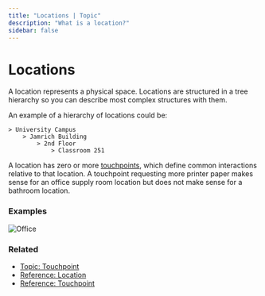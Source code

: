 ```yaml
---
title: "Locations | Topic"
description: "What is a location?"
sidebar: false
---
```


# Locations

A location represents a physical space. Locations are structured in a tree hierarchy so you can describe most complex structures with them.

An example of a hierarchy of locations could be:

```
> University Campus
    > Jamrich Building
        > 2nd Floor
            > Classroom 251
```

A location has zero or more [touchpoints](/topic/touchpoints/), which define common interactions relative to that location. A touchpoint requesting more printer paper makes sense for an office supply room location but does not make sense for a bathroom location.

### Examples

![Office](/images/navigation/office-1st-floor-conference-room-101-tree.png)

### Related

* [Topic: Touchpoint](/topic/touchpoints/)
* [Reference: Location](/reference/locations/)
* [Reference: Touchpoint](/reference/touchpoints/)
